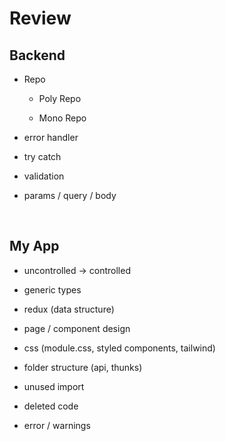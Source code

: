 # Review

## Backend

- Repo

  - Poly Repo

  - Mono Repo

- error handler

- try catch

- validation

- params / query / body

&nbsp;

## My App

- uncontrolled -> controlled

- generic types

- redux (data structure)

- page / component design

- css (module.css, styled components, tailwind)

- folder structure (api, thunks)

- unused import

- deleted code

- error / warnings

&nbsp;
